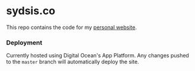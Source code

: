 # sydsis.co

This repo contains the code for my [personal website](https://sydsis.co). 

### Deployment

Currently hosted using Digital Ocean's App Platform. Any changes pushed to the `master` branch will automatically deploy the site.
